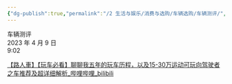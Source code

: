 ```yaml
---
{"dg-publish":true,"permalink":"/2 生活与娱乐/消费与选购/车辆选购/车辆测评/","title":"车辆测评"}
---
```



车辆测评  
2023 年 4 月 9 日  
9:02

[【路人車】【玩车必看】聊聊我五年的玩车历程，以及15-30万运动可玩向驾驶者之车推荐及超详细解析_哔哩哔哩_bilibili](https://www.bilibili.com/video/BV1Gk4y1t7ja/?buvid=XY630CE669F34078F341989B1EE06E60B0127&is_story_h5=false&mid=g8UDjEqHIS5oCexxb9oAEQ%3D%3D&p=1&plat_id=116&share_from=ugc&share_medium=android&share_plat=android&share_session_id=ef9d4828-85f2-431d-8729-4b0833e1d428&share_source=WEIXIN&share_tag=s_i&timestamp=1681001435&unique_k=Dvgcwsp&up_id=326319750)